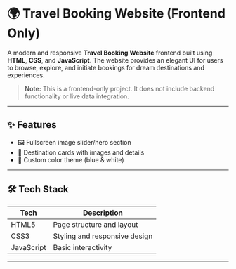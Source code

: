 # 🌍 Travel Booking Website (Frontend Only)

A modern and responsive **Travel Booking Website** frontend built using **HTML**, **CSS**, and **JavaScript**. The website provides an elegant UI for users to browse, explore, and initiate bookings for dream destinations and experiences.

> **Note:** This is a frontend-only project. It does not include backend functionality or live data integration.

---

## ✨ Features

- 🖼️ Fullscreen image slider/hero section
- 📍 Destination cards with images and details
- 🎨 Custom color theme (blue & white)

---

## 🛠️ Tech Stack

| Tech       | Description                   |
| ---------- | ----------------------------- |
| HTML5      | Page structure and layout     |
| CSS3       | Styling and responsive design |
| JavaScript | Basic interactivity           |

---
